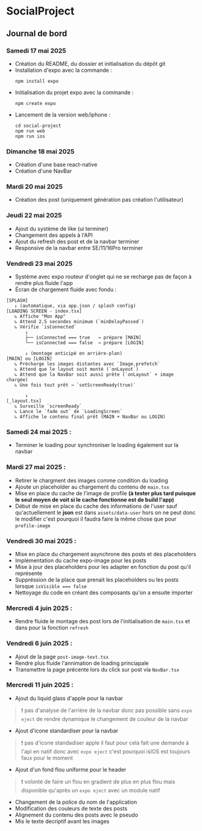 # SocialProject
## Journal de bord

### Samedi 17 mai 2025
- Création du README, du dossier et initialisation du dépôt git
- Installation d'expo avec la commande :
    ```
    npm install expo  
    ```
- Initialisation du projet expo avec la commande :
    ```
    npm create expo
    ```
- Lancement de la version web/iphone :
    ```
    cd social-project
    npm run web
    npm run ios
    ```
### Dimanche 18 mai 2025
- Création d'une base react-native
- Création d'une NavBar
### Mardi 20 mai 2025
- Création des post (uniquement génération pas création l'utilisateur)
### Jeudi 22 mai 2025
- Ajout du système de like (ui terminer)
- Changement des appels à l'API
- Ajout du refresh des post et de la navbar terminer
- Responsive de la navbar entre SE/11/16Pro terminer
### Vendredi 23 mai 2025
- Système avec expo routeur d'onglet qui ne se recharge pas de façon à rendre plus fluide l'app
- Écran de chargement fluide avec fondu :
```text
[SPLASH]
   ↓ (automatique, via app.json / splash config)
[LOADING SCREEN - index.tsx]
   ↳ Affiche "Mon App"
   ↳ Attend 2.5 secondes minimum (`minDelayPassed`)
   ↳ Vérifie `isConnected`
       ↓
       ├── isConnected === true   → prépare [MAIN]
       └── isConnected === false  → prépare [LOGIN]

       ↓ (montage anticipé en arrière-plan)
[MAIN] ou [LOGIN]
   ↳ Précharge les images distantes avec `Image.prefetch`
   ↳ Attend que le layout soit monté (`onLayout`)
   ↳ Attend que la NavBar soit aussi prête (`onLayout` + image chargée)
   ↳ Une fois tout prêt → `setScreenReady(true)`

       ↓
[_layout.tsx]
   ↳ Surveille `screenReady`
   ↳ Lance le `fade out` de `LoadingScreen`
   ↳ Affiche le contenu final prêt (MAIN + NavBar ou LOGIN)
```              
### Samedi 24 mai 2025 :
- Terminer le loading pour synchroniser le loading également sur la navbar

### Mardi 27 mai 2025 :
- Retirer le chargment des images comme condition du loading
- Ajoute un placeholder au chargement du contenu de `main.tsx`
- Mise en place du cache de l'image de profile **(à tester plus tard puisque le seul moyen de voit si le cache fonctionne est de build l'app)**
- Début de mise en place du cache des informations de l'user sauf qu'actuellement le **json** est dans `assets/data-user` hors on ne peut donc le modifier c'est pourquoi il faudra faire la même chose que pour `profile-image`
### Vendredi 30 mai 2025 :
- Mise en place du chargement asynchrone des posts et des placeholders
- Implémentation du cache expo-image pour les posts
- Mise à jour des placeholders pour les adapter en fonction du post qu'il représente
- Suppréssion de la place que prenait les placeholders ou les posts lorsque `isVisible === false`
- Nettoyage du code en créant des composants qu'on a ensuite importer
### Mercredi 4 juin 2025 :
- Rendre fluide le montage des post lors de l'initialisation de `main.tsx` et dans pour la fonction `refresh`
### Vendredi 6 juin 2025 :
- Ajout de la page `post-image-text.tsx`
- Rendre plus fluide l'annimation de loading princiapale
- Transmettre la page précente lors du click sur post via `NavBar.tsx`
### Mercredi 11 juin 2025 :
- Ajout du liquid glass d'apple pour la navbar
> ❗ pas d'analyse de l'arrière de la navbar donc pas possible sans `expo eject` de rendre dynamique le changement de couleur de la navbar
- Ajout d'icone standardiser pour la navbar
> ❗ pas d'icone standadiser apple il faut pour cela fait une demande à l'api en natif donc avec `expo eject` c'est pourquoi isIOS est toujours faux pour le moment
- Ajout d'un fond flou uniforme pour le header
> ❗ volonté de faire un flou en gradient de plus en plus flou mais disponible qu'après un `expo eject` avec un module natif
- Changement de la police du nom de l'application
- Modification des couleurs de texte des posts
- Alignement du contenu des posts avec le pseudo
- Mis le texte decriptif avant les images